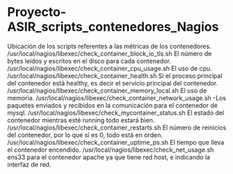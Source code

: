 # Proyecto-ASIR_scripts_contenedores_Nagios
Ubicación de los scripts referentes a las métricas de los contenedores.
/usr/local/nagios/libexec/check_container_block_io_tls.sh El número de bytes leídos y escritos en el disco para cada contenedor.
/usr/local/nagios/libexec/check_container_cpu_usage.sh El uso de cpu.
/usr/local/nagios/libexec/check_container_health.sh Si el proceso principal del contenedor está healthy, es decir el servicio principal del contenedor.
/usr/local/nagios/libexec/check_container_memory_local.sh El uso de memoria.
/usr/local/nagios/libexec/check_container_network_usage.sh -Los paquetes enviados y recibidos en la comunicación para el contenedor de mysql.
/usr/local/nagios/libexec/check_mycontainer_status.sh El estado del contenedor mientras esté running todo estará bien.
/usr/local/nagios/libexec/check_container_restarts.sh El número de reinicios del contenedor, por lo que sí es 0, todo está en orden.
/usr/local/nagios/libexec/check_container_uptime_ps.sh El tiempo que lleva el contenedor encendido.
/usr/local/nagios/libexec/check_net_usage.sh ens33 para el contenedor apache ya que tiene red host, e indicando la interfaz de red.




